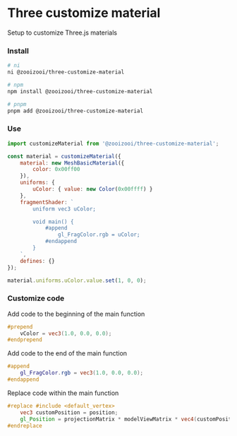 # Three customize material
Setup to customize Three.js materials

### Install
```bash
# ni
ni @zooizooi/three-customize-material

# npm
npm install @zooizooi/three-customize-material

# pnpm
pnpm add @zooizooi/three-customize-material
```

### Use
```js
import customizeMaterial from '@zooizooi/three-customize-material';

const material = customizeMaterial({
    material: new MeshBasicMaterial({
        color: 0x00ff00
    }),
    uniforms: {
        uColor: { value: new Color(0x00ffff) }
    },
    fragmentShader: `
        uniform vec3 uColor;

        void main() {
            #append
                gl_FragColor.rgb = uColor;
            #endappend
        }
    `,
    defines: {}
});

material.uniforms.uColor.value.set(1, 0, 0);
```

### Customize code
Add code to the beginning of the main function
```glsl
#prepend
    vColor = vec3(1.0, 0.0, 0.0);
#endprepend
```

Add code to the end of the main function
```glsl
#append
    gl_FragColor.rgb = vec3(1.0, 0.0, 0.0);
#endappend
```

Replace code within the main function
```glsl
#replace #include <default_vertex>
    vec3 customPosition = position;
    gl_Position = projectionMatrix * modelViewMatrix * vec4(customPosition, 1.0);
#endreplace
```
